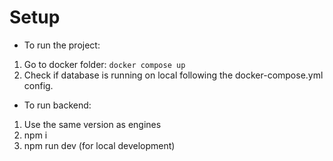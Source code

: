 # Setup
- To run the project:
1. Go to docker folder: `docker compose up`
2. Check if database is running on local following the docker-compose.yml config.
- To run backend:
1. Use the same version as engines
2. npm i
3. npm run dev (for local development)